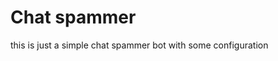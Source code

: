 Chat spammer
============================
this is just a simple chat spammer bot with some configuration
